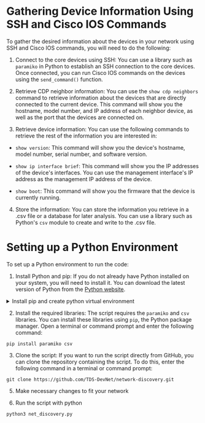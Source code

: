 # Gathering Device Information Using SSH and Cisco IOS Commands

To gather the desired information about the devices in your network using SSH and Cisco IOS commands, you will need to do the following:

1. Connect to the core devices using SSH: You can use a library such as `paramiko` in Python to establish an SSH connection to the core devices. Once connected, you can run Cisco IOS commands on the devices using the `send_command()` function.

2. Retrieve CDP neighbor information: You can use the `show cdp neighbors` command to retrieve information about the devices that are directly connected to the current device. This command will show you the hostname, model number, and IP address of each neighbor device, as well as the port that the devices are connected on.

3. Retrieve device information: You can use the following commands to retrieve the rest of the information you are interested in:

- `show version`: This command will show you the device's hostname, model number, serial number, and software version.

- `show ip interface brief`: This command will show you the IP addresses of the device's interfaces. You can use the management interface's IP address as the management IP address of the device.

- `show boot`: This command will show you the firmware that the device is currently running.

4. Store the information: You can store the information you retrieve in a .csv file or a database for later analysis. You can use a library such as Python's `csv` module to create and write to the .csv file.

# Setting up a Python Environment

To set up a Python environment to run the code:

1. Install Python and pip: If you do not already have Python installed on your system, you will need to install it. You can download the latest version of Python from the [Python website](https://www.python.org/downloads/).

<details>
<summary>Install pip and create python virtual environment</summary>

## Downloading pip and Creating a Python Virtual Environment

To download `pip` and create a Python virtual environment, you will need to do the following:

1. Install Python: If you do not already have Python installed on your system, you will need to install it. You can download the latest version of Python from the [Python website](https://www.python.org/downloads/).

2. Install `pip`: `pip` is included with Python versions 3.4 and higher. If you are using an older version of Python, you will need to install `pip` separately. To install `pip`, you can use the following command:

`python -m ensurepip --default-pip`

This will install `pip` and any other required dependencies.

3. Create a virtual environment: A virtual environment is a separate Python environment that allows you to install packages and libraries in isolation from the global Python environment. To create a virtual environment, you can use the following command:

`python -m venv env`


This will create a virtual environment named `env`. You can replace `env` with the desired name for your virtual environment.

4. Activate the virtual environment: To activate the virtual environment, you will need to use the `activate` script that is located in the `env/bin` directory.

On Windows, you can use the following command: `env\Scripts\activate.bat`


On Linux or macOS, you can use the following command:

`source env/bin/activate`

Once the virtual environment is activated, you will see the name of the virtual environment in the terminal or command prompt, like this:

Windows - `(env) C:\path\to\project\directory>`
Linux/Mac - `(env) user@host:~$ `


</details>


2. Install the required libraries: The script requires the `paramiko` and `csv` libraries. You can install these libraries using `pip`, the Python package manager. Open a terminal or command prompt and enter the following command:

`pip install paramiko csv`


3. Clone the script: If you want to run the script directly from GitHub, you can clone the repository containing the script. To do this, enter the following command in a terminal or command prompt:

`git clone https://github.com/TDS-DevNet/network-discovery.git`

5. Make necessary changes to fit your network

6. Run the script with python

`python3 net_discovery.py`


